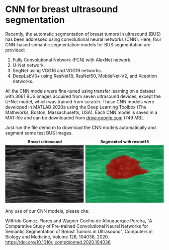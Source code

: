 # CNN for breast ultrasound segmentation
Recently, the automatic segmentation of breast tumors in ultrasound (BUS) has been addressed using convolutional neural networks (CNN). Here, four CNN-based semantic segmentation models for BUS segmentation are provided: 
1. Fully Convolutional Network (FCN) with AlexNet network.
2. U-Net network.
3. SegNet using VGG16 and VGG19 networks.
4. DeepLabV3+ using ResNet18, ResNet50, MobileNet-V2, and Xception networks.

All the CNN models were fine-tuned using transfer learning on a dataset with 3061 BUS images acquired from seven ultrasound devices, except the U-Net model, which was trained from scratch. These CNN models were developed in MATLAB 2020a using the Deep Learning Toolbox (The Mathworks, Boston, Massachusetts, USA). Each CNN model is saved in a MAT-file and can be downloaded from [drive.google.com](https://drive.google.com/uc?export=download&id=1eVClxI1dywZVNLciaJzj3S6Jrcc-lNS8) (749 MB).

Just run the file demo.m to download the CNN models automatically and segment some test BUS images.

![picture alt](https://github.com/wgomezf/CNN-BUS-segment/blob/master/cnnseg.png "CAD")

Any use of our CNN models, please cite:

Wilfrido Gomez-Flores and Wagner Coelho de Albuquerque Pereira, "A Comparative Study of Pre-trained Convolutional Neural Networks for Semantic Segmentation of Breast Tumors in Ultrasound", Computers in Biology and Medicine, Volume 126, 104036, 2020. https://doi.org/10.1016/j.compbiomed.2020.104036
